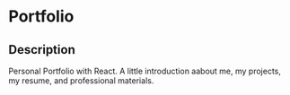 # Portfolio

## Description
Personal Portfolio with React. A little introduction aabout me, my projects, my resume, and professional materials. 
